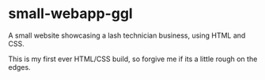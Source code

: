 # small-webapp-ggl
A small website showcasing a lash technician business, using HTML and CSS.

This is my first ever HTML/CSS build, so forgive me if its a little rough on the edges.
